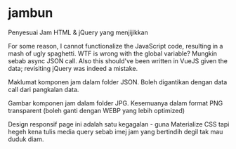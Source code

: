 # jambun
Penyesuai Jam HTML &amp; jQuery yang menjijikkan


For some reason, I cannot functionalize the JavaScript code, resulting in a mash of ugly spaghetti. WTF is wrong with the global variable? Mungkin sebab async JSON call. Also this should've been written in VueJS given the data; revisiting jQuery was indeed a mistake.


Maklumat komponen jam dalam folder JSON. Boleh digantikan dengan data call dari pangkalan data.


Gambar komponen jam dalam folder JPG. Kesemuanya dalam format PNG transparent (boleh ganti dengan WEBP yang lebih optimized)


Design responsif page ini adalah satu kegagalan - guna Materialize CSS tapi hegeh kena tulis media query sebab imej jam yang bertindih degil tak mau duduk diam.
